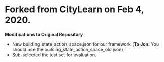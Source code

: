 # Forked from CityLearn on Feb 4, 2020.

**Modifications to Original Repository**
- New building_state_action_space.json for our framework (**To Jon:** You should use the building_state_action_space_old.json)
- Sub-selected the test set for evaluation.  